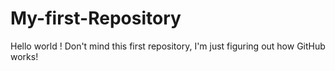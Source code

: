 # My-first-Repository

Hello world ! 
Don't mind this first repository, I'm just figuring out how GitHub works! 
